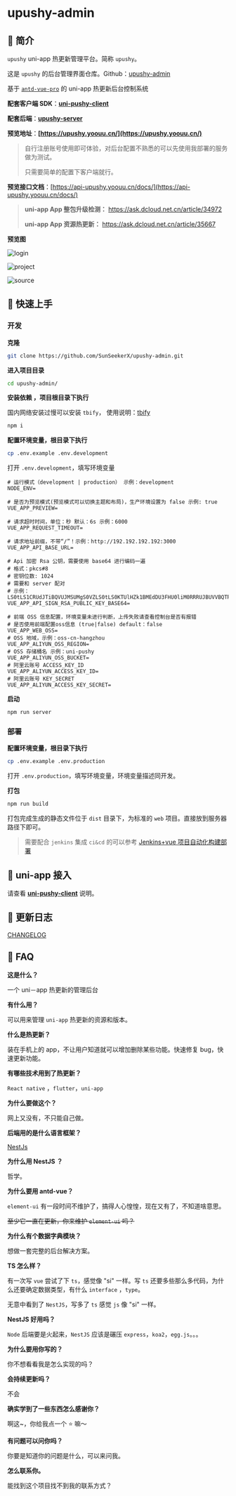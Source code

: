 # upushy-admin

## 📌 简介

`upushy` uni-app 热更新管理平台。简称 `upushy`。

这是 `upushy` 的后台管理界面仓库。Github：[upushy-admin](https://github.com/SunSeekerX/upushy-admin)

基于 [`antd-vue-pro`](https://pro.antdv.com/) 的 uni-app 热更新后台控制系统

**配套客户端 SDK**：**[uni-pushy-client](https://github.com/SunSeekerX/uni-app-starter/tree/main/packages/uni-pushy-client)**

**配套后端**：**[upushy-server](https://github.com/SunSeekerX/upushy-server)**

**预览地址**：**[https://upushy.yoouu.cn/](https://upushy.yoouu.cn/)**

> 自行注册账号使用即可体验，对后台配置不熟悉的可以先使用我部署的服务做为测试。
>
> 只需要简单的配置下客户端就行。

**预览接口文档**：[https://api-upushy.yoouu.cn/docs/](https://api-upushy.yoouu.cn/docs/)

> **uni-app App 整包升级检测：** https://ask.dcloud.net.cn/article/34972
>
> **uni-app App 资源热更新：** https://ask.dcloud.net.cn/article/35667

**预览图**

![login](assets/login.png)

![project](assets/project.png)

![source](assets/source.png)

## 📌 快速上手

### 开发

**克隆**

```bash
git clone https://github.com/SunSeekerX/upushy-admin.git
```

**进入项目目录**

```bash
cd upushy-admin/
```

**安装依赖 ，项目根目录下执行**

国内网络安装过慢可以安装 `tbify`， 使用说明：[tbify](https://sunseekerx.yoouu.cn/front-end/npm/#📂-tbify)

```bash
npm i
```

**配置环境变量，根目录下执行**

```bash
cp .env.example .env.development
```

打开 `.env.development`，填写环境变量

```shell
# 运行模式（development | production） 示例：development
NODE_ENV=

# 是否为预览模式(预览模式可以切换主题和布局)，生产环境设置为 false 示例: true
VUE_APP_PREVIEW=

# 请求超时时间，单位：秒 默认：6s 示例：6000
VUE_APP_REQUEST_TIMEOUT=

# 请求地址前缀，不带“/”！示例：http://192.192.192.192:3000
VUE_APP_API_BASE_URL=

# Api 加密 Rsa 公钥，需要使用 base64 进行编码一遍
# 格式：pkcs#8
# 密钥位数: 1024
# 需要和 server 配对
# 示例：LS0tLS1CRUdJTiBQVUJMSUMgS0VZLS0tLS0KTUlHZk1BMEdDU3FHU0liM0RRRUJBUVVBQTRHTkFEQ0JpUUtCZ1FESllNSVBEYWs0aWs3UU1STWJlOXlzeTBHaQp6TEVGMDRBMkFycGZuZTVHcEYvUEwxd3JYNmFyYW10eVMwSFc5c01VajZYV2hickZXNWFnaWNYSlZpQk1TbnFRCmJqNnpFQlFJTkdRVXllZGlWdkhHMWdNVStobEpURW9ZeHVpTG9RbHgrUmFkc1BZbmo5aGJuV3pVT0RlN1MwcEsKY3JxRXRpVkRYb3FZZEV1VUx3SURBUUFCCi0tLS0tRU5EIFBVQkxJQyBLRVktLS0tLQo=
VUE_APP_API_SIGN_RSA_PUBLIC_KEY_BASE64=

# 前端 OSS 信息配置，环境变量未进行判断，上传失败请查看控制台是否有报错
# 是否使用前端配置oss信息 (true|false) default：false
VUE_APP_WEB_OSS=
# OSS 地域，示例：oss-cn-hangzhou
VUE_APP_ALIYUN_OSS_REGION=
# OSS 存储桶名 示例：uni-pushy
VUE_APP_ALIYUN_OSS_BUCKET=
# 阿里云账号 ACCESS_KEY_ID
VUE_APP_ALIYUN_ACCESS_KEY_ID=
# 阿里云账号 KEY_SECRET
VUE_APP_ALIYUN_ACCESS_KEY_SECRET=
```

**启动**

```bash
npm run server
```

### 部署

**配置环境变量，根目录下执行**

```bash
cp .env.example .env.production
```

打开 `.env.production`，填写环境变量，环境变量描述同开发。

**打包**

```bash
npm run build
```

打包完成生成的静态文件位于 `dist` 目录下，为标准的 `web` 项目。直接放到服务器路径下即可。

> 需要配合 `jenkins` 集成 `ci&cd` 的可以参考 [Jenkins+vue 项目自动化构建部署](https://juejin.cn/post/6844904148291289095)

## 📌 uni-app 接入

请查看 **[uni-pushy-client](https://github.com/SunSeekerX/uni-app-starter/tree/main/packages/uni-pushy-client)** 说明。

## 📌 更新日志

[CHANGELOG](./CHANGELOG.md)

## 📌 FAQ

**这是什么？**

一个 uni－app 热更新的管理后台

**有什么用？**

可以用来管理 `uni-app` 热更新的资源和版本。

**什么是热更新？**

装在手机上的 app，不让用户知道就可以增加删除某些功能。快速修复 bug，快速更新功能。

**有哪些技术用到了热更新？**

`React native` ，`flutter`，`uni-app`

**为什么要做这个？**

网上又没有，不只能自己做。

**后端用的是什么语言框架？**

[NestJs](https://nestjs.com/)

**为什么用 NestJS ？**

哲学。

**为什么要用 antd-vue？**

`element-ui` 有一段时间不维护了，搞得人心惶惶，现在又有了，不知道啥意思。

~~至少它一直在更新，你来维护 `element-ui` 吗？~~

**为什么有个数据字典模块？**

想做一套完整的后台解决方案。

**TS 怎么样？**

有一次写 `vue` 尝试了下 `ts`，感觉像 "si" 一样。写 `ts` 还要多些那么多代码，为什么还要确定数据类型，有什么 `interface` ，`type`。

无意中看到了 `NestJS`，写多了 `ts` 感觉 `js` 像 "si" 一样。

**NestJS 好用吗？**

`Node` 后端要是火起来，`NestJS` 应该是碾压 `express`，`koa2`，`egg.js`。。。

**为什么要用你写的？**

你不想看看我是怎么实现的吗？

**会持续更新吗？**

不会

**确实学到了一些东西怎么感谢你？**

啊这~，你给我点一个 ⭐ 嘛～

**有问题可以问你吗？**

你要是知道你的问题是什么，可以来问我。

**怎么联系你。**

能找到这个项目找不到我的联系方式？
